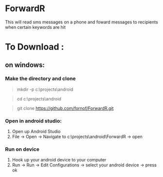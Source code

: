 # ForwardR
This will read sms messages on a phone and foward messages to recipients when certain keywords are hit

# To Download : 
## on windows: 
### Make the directory and clone
  > mkdir -p c:\projects\android 
  
  > cd c:\projects\android
  
  > git clone https://github.com/fornof/ForwardR.git
  
### Open in android studio: 
1. Open up Android Studio 
2. File -> Open -> Navigate to c:\projects\android\ForwardR -> open

### Run on device 
1. Hook up your android device to your computer 
2. Run -> Run -> Edit Configurations -> select your android device -> press ok
